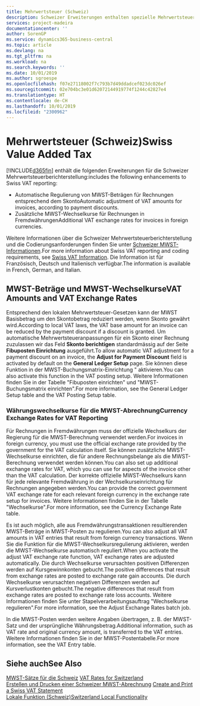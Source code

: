 ```yaml
---
title: Mehrwertsteuer (Schweiz)
description: Schweizer Erweiterungen enthalten spezielle Mehrwertsteuerberichterstellungsfunktionen.
services: project-madeira
documentationcenter: ''
author: SorenGP
ms.service: dynamics365-business-central
ms.topic: article
ms.devlang: na
ms.tgt_pltfrm: na
ms.workload: na
ms.search.keywords: ''
ms.date: 10/01/2019
ms.author: sgroespe
ms.openlocfilehash: f07e27118002f7c793b7d49ddadcef023dc026ef
ms.sourcegitcommit: 02e704bc3e01d62072144919774f1244c42827e4
ms.translationtype: HT
ms.contentlocale: de-CH
ms.lasthandoff: 10/01/2019
ms.locfileid: "2300962"
---
```

# <a name="swiss-value-added-tax"></a><span data-ttu-id="c6910-103">Mehrwertsteuer (Schweiz)</span><span class="sxs-lookup"><span data-stu-id="c6910-103">Swiss Value Added Tax</span></span>
[!INCLUDE[d365fin](../../includes/d365fin_md.md)] <span data-ttu-id="c6910-104">enthält die folgenden Erweiterungen für die Schweizer Mehrwertsteuerberichterstellung:</span><span class="sxs-lookup"><span data-stu-id="c6910-104">includes the following enhancements to Swiss VAT reporting:</span></span>  

- <span data-ttu-id="c6910-105">Automatische Regulierung von MWST-Beträgen für Rechnungen entsprechend dem Skonto</span><span class="sxs-lookup"><span data-stu-id="c6910-105">Automatic adjustment of VAT amounts for invoices, according to payment discounts.</span></span>  
- <span data-ttu-id="c6910-106">Zusätzliche MWST-Wechselkurse für Rechnungen in Fremdwährungen</span><span class="sxs-lookup"><span data-stu-id="c6910-106">Additional VAT exchange rates for invoices in foreign currencies.</span></span>  

<span data-ttu-id="c6910-107">Weitere Informationen über die Schweizer Mehrwertsteuerberichterstellung und die Codierungsanforderungen finden Sie unter [Schweizer MWST-Informationen](https://www.estv.admin.ch/estv/en/home/estv-suissetax/sw-hersteller.html).</span><span class="sxs-lookup"><span data-stu-id="c6910-107">For more information about Swiss VAT reporting and coding requirements, see [Swiss VAT Information](https://www.estv.admin.ch/estv/en/home/estv-suissetax/sw-hersteller.html).</span></span> <span data-ttu-id="c6910-108">Die Information ist für Französisch, Deutsch und Italienisch verfügbar.</span><span class="sxs-lookup"><span data-stu-id="c6910-108">The information is available in French, German, and Italian.</span></span>  

## <a name="vat-amounts-and-vat-exchange-rates"></a><span data-ttu-id="c6910-109">MWST-Beträge und MWST-Wechselkurse</span><span class="sxs-lookup"><span data-stu-id="c6910-109">VAT Amounts and VAT Exchange Rates</span></span>  
<span data-ttu-id="c6910-110">Entsprechend den lokalen Mehrwertsteuer-Gesetzen kann der MWST Basisbetrag um den Skontobetrag reduziert werden, wenn Skonto gewährt wird.</span><span class="sxs-lookup"><span data-stu-id="c6910-110">According to local VAT laws, the VAT base amount for an invoice can be reduced by the payment discount if a discount is granted.</span></span> <span data-ttu-id="c6910-111">Um automatische Mehrwertsteueranpassungen für ein Skonto einer Rechnung zuzulassen wir das Feld **Skonto berichtigen** standardmässig auf der Seite **Fibuposten Einrichtung** ausgeführt.</span><span class="sxs-lookup"><span data-stu-id="c6910-111">To allow automatic VAT adjustment for a payment discount on an invoice, the **Adjust for Payment Discount** field is activated by default on the **General Ledger Setup** page.</span></span> <span data-ttu-id="c6910-112">Sie können diese Funktion in der MWST-Buchungsmatrix-Einrichtung " aktivieren.</span><span class="sxs-lookup"><span data-stu-id="c6910-112">You can also activate this function in the VAT posting setup.</span></span> <span data-ttu-id="c6910-113">Weitere Informationen finden Sie in der Tabelle "Fibuposten einrichten" und "MWST-Buchungsmatrix einrichten".</span><span class="sxs-lookup"><span data-stu-id="c6910-113">For more information, see the General Ledger Setup table and the VAT Posting Setup table.</span></span>  

### <a name="currency-exchange-rates-for-vat-reporting"></a><span data-ttu-id="c6910-114">Währungswechselkurse für die MWST-Abrechnung</span><span class="sxs-lookup"><span data-stu-id="c6910-114">Currency Exchange Rates for VAT Reporting</span></span>  
<span data-ttu-id="c6910-115">Für Rechnungen in Fremdwährungen muss der offizielle Wechselkurs der Regierung für die MWST-Berechnung verwendet werden.</span><span class="sxs-lookup"><span data-stu-id="c6910-115">For invoices in foreign currency, you must use the official exchange rate provided by the government for the VAT calculation itself.</span></span> <span data-ttu-id="c6910-116">Sie können zusätzliche MWST-Wechselkurse einrichten, die für andere Rechnungsbelange als die MWST-Berechnung verwendet werden können.</span><span class="sxs-lookup"><span data-stu-id="c6910-116">You can also set up additional exchange rates for VAT, which you can use for aspects of the invoice other than the VAT calculation.</span></span> <span data-ttu-id="c6910-117">Der korrekte offizielle MWST-Wechselkurs kann für jede relevante Fremdwährung in der Wechselkurseinrichtung für Rechnungen angegeben werden.</span><span class="sxs-lookup"><span data-stu-id="c6910-117">You can provide the correct government VAT exchange rate for each relevant foreign currency in the exchange rate setup for invoices.</span></span> <span data-ttu-id="c6910-118">Weitere Informationen finden Sie in der Tabelle "Wechselkurse".</span><span class="sxs-lookup"><span data-stu-id="c6910-118">For more information, see the Currency Exchange Rate table.</span></span>  

<span data-ttu-id="c6910-119">Es ist auch möglich, alle aus Fremdwährungstransaktionen resultierenden MWST-Beträge in MWST-Posten zu regulieren.</span><span class="sxs-lookup"><span data-stu-id="c6910-119">You can also adjust all VAT amounts in VAT entries that result from foreign currency transactions.</span></span> <span data-ttu-id="c6910-120">Wenn Sie die Funktion für die MWST-Wechselkursregulierung aktivieren, werden die MWST-Wechselkurse automatisch reguliert.</span><span class="sxs-lookup"><span data-stu-id="c6910-120">When you activate the adjust VAT exchange rate function, VAT exchange rates are adjusted automatically.</span></span> <span data-ttu-id="c6910-121">Die durch Wechselkurse verursachten positiven Differenzen werden auf Kursgewinnkonten gebucht.</span><span class="sxs-lookup"><span data-stu-id="c6910-121">The positive differences that result from exchange rates are posted to exchange rate gain accounts.</span></span> <span data-ttu-id="c6910-122">Die durch Wechselkurse verursachten negativen Differenzen werden auf Kursverlustkonten gebucht.</span><span class="sxs-lookup"><span data-stu-id="c6910-122">The negative differences that result from exchange rates are posted to exchange rate loss accounts.</span></span> <span data-ttu-id="c6910-123">Weitere Informationen finden Sie unter Stapelverarbeitungsauftrag "Wechselkurse regulieren".</span><span class="sxs-lookup"><span data-stu-id="c6910-123">For more information, see the Adjust Exchange Rates batch job.</span></span>  

<span data-ttu-id="c6910-124">In die MWST-Posten werden weitere Angaben übertragen, z. B. der MWST-Satz und der ursprüngliche Währungsbetrag.</span><span class="sxs-lookup"><span data-stu-id="c6910-124">Additional information, such as VAT rate and original currency amount, is transferred to the VAT entries.</span></span> <span data-ttu-id="c6910-125">Weitere Informationen finden Sie in der MWST-Postentabelle.</span><span class="sxs-lookup"><span data-stu-id="c6910-125">For more information, see the VAT Entry table.</span></span>  

## <a name="see-also"></a><span data-ttu-id="c6910-126">Siehe auch</span><span class="sxs-lookup"><span data-stu-id="c6910-126">See Also</span></span>  
 <span data-ttu-id="c6910-127">[MWST-Sätze für die Schweiz](vat-rates-for-switzerland.md) </span><span class="sxs-lookup"><span data-stu-id="c6910-127">[VAT Rates for Switzerland](vat-rates-for-switzerland.md) </span></span>  
 <span data-ttu-id="c6910-128">[Erstellen und Drucken einer Schweizer MWST-Abrechnung](how-to-create-and-print-a-swiss-vat-statement.md) </span><span class="sxs-lookup"><span data-stu-id="c6910-128">[Create and Print a Swiss VAT Statement](how-to-create-and-print-a-swiss-vat-statement.md) </span></span>  
 [<span data-ttu-id="c6910-129">Lokale Funktion (Schweiz)</span><span class="sxs-lookup"><span data-stu-id="c6910-129">Switzerland Local Functionality</span></span>](switzerland-local-functionality.md)   

